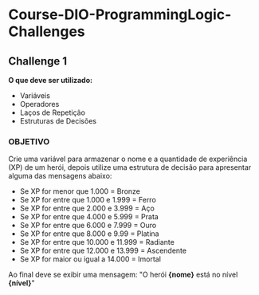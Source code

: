 # Course-DIO-ProgrammingLogic-Challenges

## Challenge 1
**O que deve ser utilizado:**
- Variáveis
- Operadores
- Laços de Repetição
- Estruturas de Decisões

### OBJETIVO
Crie uma variável para armazenar o nome e a quantidade de experiência (XP) de um herói, 
depois utilize uma estrutura de decisão para apresentar alguma das mensagens abaixo:

- Se XP for menor que 1.000 = Bronze
- Se XP for entre que 1.000 e 1.999 = Ferro
- Se XP for entre que 2.000 e 3.999 = Aço
- Se XP for entre que 4.000 e 5.999 = Prata
- Se XP for entre que 6.000 e 7.999 = Ouro
- Se XP for entre que 8.000 e 9.99 = Platina
- Se XP for entre que 10.000 e 11.999 = Radiante
- Se XP for entre que 12.000 e 13.999 = Ascendente
- Se XP for maior ou igual a 14.000 = Imortal

Ao final deve se exibir uma mensagem: "O herói **{nome}** está no nível **{nível}**"
